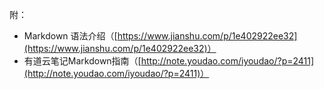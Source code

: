 附：
* Markdown 语法介绍（[https://www.jianshu.com/p/1e402922ee32](https://www.jianshu.com/p/1e402922ee32)）
* 有道云笔记Markdown指南（[http://note.youdao.com/iyoudao/?p=2411](http://note.youdao.com/iyoudao/?p=2411)）
